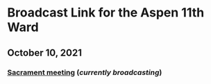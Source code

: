 # Broadcast Link for the Aspen 11th Ward

## October 10, 2021
### [Sacrament meeting](https://www.youtu.be/SbS5qiEc83l) (*currently broadcasting*)
